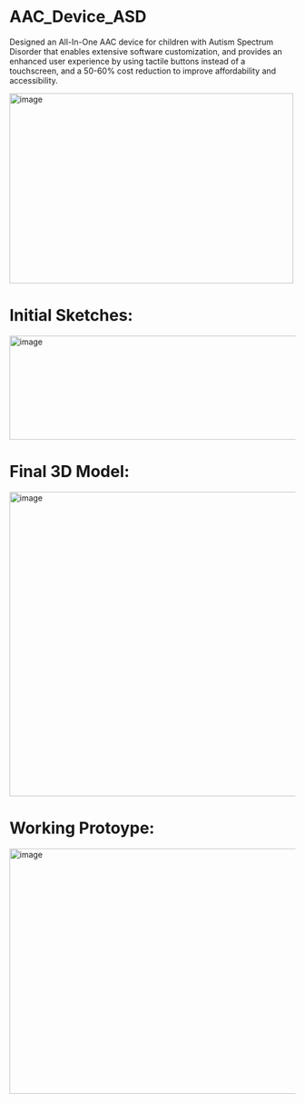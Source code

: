 # AAC_Device_ASD
Designed an All-In-One AAC device for children with Autism Spectrum Disorder that enables extensive software customization, and provides an enhanced user experience by using tactile buttons instead of a touchscreen, and a 50-60% cost reduction to improve affordability and accessibility.

<img width="500" height="335" alt="image" src="https://github.com/user-attachments/assets/1a823242-504b-415d-9911-0d1dfcec1c2b" />

# Initial Sketches: 

<img width="833" height="183" alt="image" src="https://github.com/user-attachments/assets/3ebf8d02-64d5-4062-8610-50258ee62dda" />

# Final 3D Model:

<img width="743" height="536" alt="image" src="https://github.com/user-attachments/assets/22fddf3d-e633-4f45-8596-39c74826e73f" />

# Working Protoype:

<img width="753" height="432" alt="image" src="https://github.com/user-attachments/assets/94700872-97cf-4446-ae7b-6e634426913f" />
